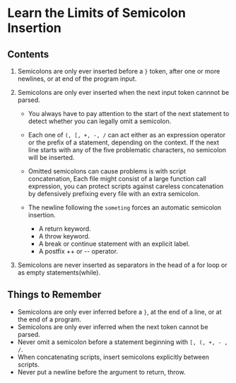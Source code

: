 # Learn the Limits of Semicolon Insertion

## Contents
1. Semicolons are only ever inserted before a `}` token, after one or more newlines, or at end of the program input.

2. Semicolons are only ever inserted when the next input token cannnot be parsed.
    * You always have to pay attention to the start of the next statement to detect whether you can legally omit a semicolon.

    * Each one of `(, [, +, -, /` can act either as an expression operator or the prefix of a statement, depending on the context. If the next line starts with any of the five problematic characters, no semicolon will be inserted.

    * Omitted semicolons can cause problems is with script concatenation, Each file might consist of a large function call expression, you can protect scripts against careless concatenation by defensively prefixing every file with an extra semicolon.

    * The newline following the `someting` forces an automatic semicolon insertion.
        * A return keyword.
        * A throw keyword.
        * A break or continue statement with an explicit label.
        * A postfix ++ or -- operator.

3. Semicolons are never inserted as separators in the head of a for loop or as empty statements(while).

## Things to Remember
* Semicolons are only ever inferred before a `}`, at the end of a line, or at the end of a program.
* Semicolons are only ever inferred when the next token cannot be parsed.
* Never omit a semicolon before a statement beginning with `[, (, +, - , /`.
* When concatenating scripts, insert semicolons explicitly between scripts.
* Never put a newline before the argument to return, throw.
